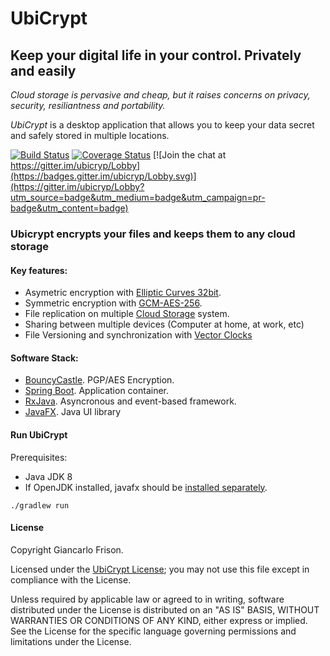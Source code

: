 # UbiCrypt

## Keep your digital life in your control. Privately and easily

_Cloud storage is pervasive and cheap, but it raises concerns on privacy, security, resiliantness and portability._

*UbiCrypt* is a desktop application that allows you to keep your data secret and safely stored in multiple locations.

[![Build Status](https://travis-ci.org/gfrison/ubicrypt.svg?branch=master)](https://travis-ci.org/gfrison/ubicrypt)    [![Coverage Status](https://coveralls.io/repos/github/gfrison/ubicrypt/badge.svg?branch=master)](https://coveralls.io/github/gfrison/ubicrypt?branch=master)
[![Join the chat at https://gitter.im/ubicryp/Lobby](https://badges.gitter.im/ubicryp/Lobby.svg)](https://gitter.im/ubicryp/Lobby?utm_source=badge&utm_medium=badge&utm_campaign=pr-badge&utm_content=badge)

### Ubicrypt encrypts your files and keeps them to any cloud storage
#### Key features:
  - Asymetric encryption with [Elliptic Curves 32bit](https://en.wikipedia.org/wiki/Elliptic_curve).
  - Symmetric encryption with [GCM-AES-256](https://en.wikipedia.org/wiki/Galois/Counter_Mode).
  - File replication on multiple [Cloud Storage](https://en.wikipedia.org/wiki/Cloud_storage) system.
  - Sharing between multiple devices (Computer at home, at work, etc)
  - File Versioning and synchronization with [Vector Clocks](https://en.wikipedia.org/wiki/Vector_clock)

#### Software Stack:
  - [BouncyCastle](https://www.bouncycastle.org/). PGP/AES Encryption.
  - [Spring Boot](https://projects.spring.io/spring-boot/). Application container.
  - [RxJava](https://github.com/ReactiveX/RxJava). Asyncronous and event-based framework.
  - [JavaFX](http://docs.oracle.com/javase/8/javase-clienttechnologies.htm). Java UI library

#### Run UbiCrypt 

Prerequisites:

  - Java JDK 8
  - If OpenJDK installed, javafx should be [installed separately](http://chriswhocodes.com/).

`./gradlew run`

#### License

Copyright Giancarlo Frison.

Licensed under the [UbiCrypt License](LICENSE.md); you may not use this file except in compliance with the License. 

Unless required by applicable law or agreed to in writing, software distributed under the License is distributed on an "AS IS" BASIS, WITHOUT WARRANTIES OR CONDITIONS OF ANY KIND, either express or implied. See the License for the specific language governing permissions and limitations under the License.
